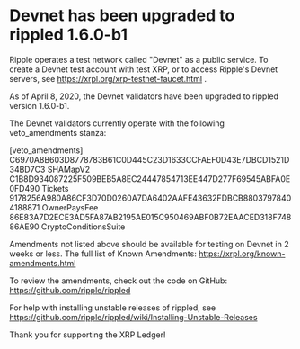 # Devnet has been upgraded to rippled 1.6.0-b1

Ripple operates a test network called "Devnet" as a public service. To create a Devnet test account with test XRP, or to access Ripple's Devnet servers, see https://xrpl.org/xrp-testnet-faucet.html .

As of April 8, 2020, the Devnet validators have been upgraded to rippled version 1.6.0-b1.

The Devnet validators currently operate with the following veto_amendments stanza:

[veto_amendments]
C6970A8B603D8778783B61C0D445C23D1633CCFAEF0D43E7DBCD1521D34BD7C3 SHAMapV2
C1B8D934087225F509BEB5A8EC24447854713EE447D277F69545ABFA0E0FD490 Tickets
9178256A980A86CF3D70D0260A7DA6402AAFE43632FDBCB88037978404188871 OwnerPaysFee
86E83A7D2ECE3AD5FA87AB2195AE015C950469ABF0B72EAACED318F74886AE90 CryptoConditionsSuite

Amendments not listed above should be available for testing on Devnet in 2 weeks or less. The full list of Known Amendments: https://xrpl.org/known-amendments.html

To review the amendments, check out the code on GitHub: https://github.com/ripple/rippled

For help with installing unstable releases of rippled, see https://github.com/ripple/rippled/wiki/Installing-Unstable-Releases

Thank you for supporting the XRP Ledger!
